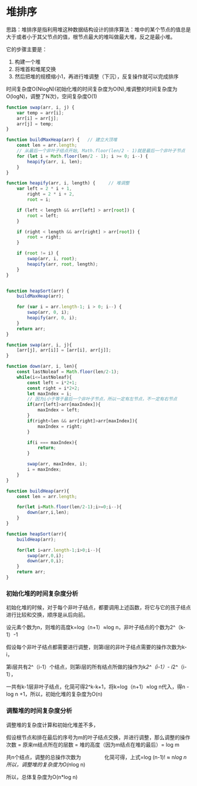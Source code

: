 # 堆排序

思路：堆排序是指利用堆这种数据结构设计的排序算法：堆中的某个节点的值总是大于或者小于其父节点的值，根节点最大的堆叫做最大堆，反之是最小堆。

它的步骤主要是：

1. 构建一个堆
2. 将堆首和堆尾交换
3. 然后把堆的规模缩小1，再进行堆调整（下沉），反复操作就可以完成排序

时间复杂度O(NlogN)(初始化堆的时间复杂度为O(N),堆调整的时间复杂度为O(logN)，调整了N次)，空间复杂度O(1)

```js
function swap(arr, i, j) {
    var temp = arr[i];
    arr[i] = arr[j];
    arr[j] = temp;
}

function buildMaxHeap(arr) {   // 建立大顶堆
    const len = arr.length;
    // 从最后一个非叶子结点开始, Math.floor(len/2 - 1)就是最后一个非叶子节点
    for (let i = Math.floor(len/2 - 1); i >= 0; i--) {
        heapify(arr, i, len);
    }
}

function heapify(arr, i, length) {     // 堆调整
    var left = 2 * i + 1,
        right = 2 * i + 2,
        root = i;

    if (left < length && arr[left] > arr[root]) {
        root = left;
    }

    if (right < length && arr[right] > arr[root]) {
        root = right;
    }

    if (root != i) {
        swap(arr, i, root);
        heapify(arr, root, length);
    }
}


function heapSort(arr) {
    buildMaxHeap(arr);

    for (var i = arr.length-1; i > 0; i--) {
        swap(arr, 0, i);
        heapify(arr, 0, i);
    }
    return arr;
}
```

```js
function swap(arr, i, j){
    [arr[j], arr[i]] = [arr[i], arr[j]];
}

function down(arr, i, len){
    const lastNoleaf = Math.floor(len/2-1);
    while(i<=lastNoleaf){
        const left = i*2+1;
        const right = i*2+2;
        let maxIndex = i;
        // 因为i小于等于最后一个非叶子节点，所以一定有左节点，不一定有右节点
        if(arr[left]>arr[maxIndex]){
            maxIndex = left;
        }
        if(right<len && arr[right]>arr[maxIndex]){
            maxIndex = right;
        }

        if(i === maxIndex){
            return;
        }

        swap(arr, maxIndex, i);
        i = maxIndex;
    }
}

function buildHeap(arr){
    const len = arr.length;

    for(let i=Math.floor(len/2-1);i>=0;i--){
        down(arr,i,len);
    }
}

function heapSort(arr){
    buildHeap(arr);

    for(let i=arr.length-1;i>0;i--){
        swap(arr,0,i);
        down(arr,0,i);
    }
    return arr;
}
```


### 初始化堆的时间复杂度分析

初始化堆的时候，对于每个非叶子结点，都要调用上述函数，将它与它的孩子结点进行比较和交换，顺序是从后向前。

设元素个数为n，则堆的高度k=log（n+1）≈log n，非叶子结点的个数为2^（k-1）-1

假设每个非叶子结点都需要进行调整，则第i层的非叶子结点需要的操作次数为k-i，

第i层共有2^（i-1）个结点，则第i层的所有结点所做的操作为k*2^（i-1）- i*2^（i-1），

一共有k-1层非叶子结点，化简可得2^k-k+1，将k=log（n+1）≈log n代入，得n - log n +1，所以，初始化堆的复杂度为O(n)

### 调整堆的时间复杂度分析

调整堆的复杂度计算和初始化堆差不多，

假设根节点和排在最后的序号为m的叶子结点交换，并进行调整，那么调整的操作次数 = 原来m结点所在的层数 = 堆的高度（因为m结点在堆的最后）= log m

共n个结点，调整的总操作次数为
　　　　
化简可得，上式=log (n-1)! ≈ n*log n 所以，调整堆的复杂度为O(n*log n)

所以，总体复杂度为O(n*log n)